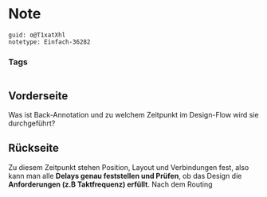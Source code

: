# Note
```
guid: o@T1xatXhl
notetype: Einfach-36282
```

### Tags
```
```

## Vorderseite
Was ist Back-Annotation und zu welchem Zeitpunkt im Design-Flow wird sie durchgeführt?

## Rückseite
Zu diesem Zeitpunkt stehen Position, Layout und Verbindungen fest,
also kann man alle <b>Delays genau feststellen und Prüfen</b>, ob
das Design die <b>Anforderungen (z.B Taktfrequenz) erfüllt</b>.
Nach dem Routing
